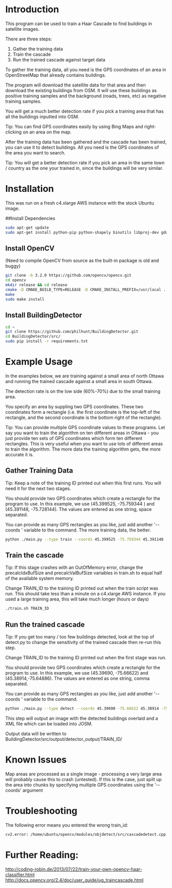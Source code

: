 # Introduction

This program can be used to train a Haar Cascade to find buildings in satellite images.

There are three steps:

1. Gather the training data
2. Train the cascade
3. Run the trained cascade against target data

To gather the training data, all you need is the GPS coordinates of an area in OpenStreetMap that already contains buildings. 

The program will download the satellite data for that area and then download the existing buildings from OSM. It will use these buildings as positive training samples and the background (roads, trees, etc) as negative training samples.

You will get a much better detection rate if you pick a training area that has all the buildings inputted into OSM.

Tip: You can find GPS coordinates easily by using Bing Maps and right-clicking on an area on the map.

After the training data has been gathered and the cascade has been trained, you can use it to detect buildings. All you need is the GPS coordinates of the area you want to search.

Tip: You will get a better detection rate if you pick an area in the same town / country as the one your trained in, since the buildings will be very similar.

# Installation

This was run on a fresh c4.xlarge AWS instance with the stock Ubuntu image.

##Install Dependencies

```bash
sudo apt-get update 
sudo apt-get install python-pip python-shapely binutils libproj-dev gdal-bin cmake
```

## Install OpenCV

(Need to compile OpenCV from source as the built-in package is old and buggy)

```bash
git clone -b 3.2.0 https://github.com/opencv/opencv.git
cd opencv
mkdir release && cd release
cmake -D CMAKE_BUILD_TYPE=RELEASE -D CMAKE_INSTALL_PREFIX=/usr/local ..
make
sudo make install
```

## Install BuildingDetector

```bash
cd ~
git clone https://github.com/philhunt/BuildingDetector.git
cd BuildingDetector/src/
sudo pip install -r requirements.txt
```

# Example Usage

In the examples below, we are training against a small area of north Ottawa and running the trained cascade against a small area in south Ottawa.

The detection rate is on the low side (60%-70%) due to the small training area.

You specify an area by suppling two GPS coordinates. These two coordinates form a rectangle (i.e. the first coordinate is the top-left of the rectangle, and the second coordinate is the bottom right of the rectangle).

Tip: You can provide multiple GPS coordinate values to these programs. Let say you want to train the algorithm on ten different areas in Ottawa - you just provide ten sets of GPS coordinates which form ten different rectangles. This is very useful when you want to use lots of different areas to train the algorithm. The more data the training algorithm gets, the more accurate it is. 


## Gather Training Data

Tip: Keep a note of the training ID printed out when this first runs. You will need it for the next two stages.

You should provide two GPS coordinates which create a rectangle for the program to use. In this example, we use (45.399525, -75.759344 ) and (45.391148, -75.728144). The values are entered as one string, space separated.

You can provide as many GPS rectangles as you like, just add another '--coords ' variable to the command. The more training data, the better.

```bash
python ./main.py --type train --coords 45.399525 -75.759344 45.391148 -75.728144
```

## Train the cascade 

Tip: If this stage crashes with an OutOfMemory error, change the precalcIdxBufSize and precalcValBufSize variables in train.sh to equal half of the available system memory.

Change TRAIN_ID to the training ID printed out when the train script was run. This should take less than a minute on a c4.xlarge AWS instance. If you used a large training area, this will take much longer (hours or days)

```bash
./train.sh TRAIN_ID
```

## Run the trained cascade

Tip: If you get too many / too few buildings detected, look at the top of detect.py to change the sensitivity of the trained cascade then re-run this step.

Change TRAIN_ID to the training ID printed out when the first stage was run. 

You should provide two GPS coordinates which create a rectangle for the program to use. In this example, we use (45.39690, -75.66622) and (45.38914,-75.64886). The values are entered as one string, comma separated.

You can provide as many GPS rectangles as you like, just add another '--coords ' variable to the command.

```bash
python ./main.py --type detect --coords 45.39690 -75.66622 45.38914 -75.64886 --train_id TRAIN_ID
```

This step will output an image with the detected buildings overlaid and a XML file which can be loaded into JOSM.

Output data will be written to BuildingDetector/src/output/detector_output/TRAIN_ID/

# Known Issues

Map areas are processed as a single image - processing a very large area will probably cause this to crash (untested). If this is the case, just spilt up the area into chunks by specifying multiple GPS coordinates using the '--coords' argument

# Troubleshooting

The following error means you entered the wrong train_id:

```bash
cv2.error: /home/ubuntu/opencv/modules/objdetect/src/cascadedetect.cpp:1681: error: (-215) !empty() in function detectMultiScale
```

# Further Reading:
http://coding-robin.de/2013/07/22/train-your-own-opencv-haar-classifier.html
http://docs.opencv.org/2.4/doc/user_guide/ug_traincascade.html
